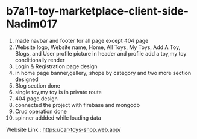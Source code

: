 # b7a11-toy-marketplace-client-side-Nadim017

1. made navbar and footer for all page except 404 page
2. Website logo, Website name, Home, All Toys, My Toys, Add A Toy, Blogs, and User profile picture in header and profile add a toy,my toy conditionally render
3. Login & Registration page design
4. in home page banner,gellery, shope by category and two more section designed
5. Blog section done
6. single toy,my toy is in private route
7. 404 page design
8. connected the project with firebase and mongodb
9. Crud operation done
10. spinner addded while loading data

Website Link : https://car-toys-shop.web.app/
